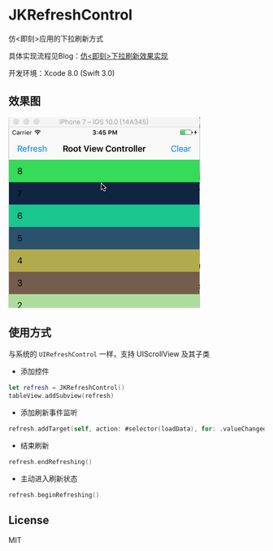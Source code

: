 # JKRefreshControl
仿<即刻>应用的下拉刷新方式

具体实现流程见Blog：[仿<即刻>下拉刷新效果实现](https://enjoysr.github.io/2016/10/09/%E4%BB%BF-%E5%8D%B3%E5%88%BB-%E4%B8%8B%E6%8B%89%E5%88%B7%E6%96%B0%E6%95%88%E6%9E%9C%E5%AE%9E%E7%8E%B0/)

开发环境：Xcode 8.0 (Swift 3.0)

## 效果图
![](https://raw.githubusercontent.com/EnjoySR/JKRefreshControl/master/ScreenShot/ScreenShot1.gif)

## 使用方式
与系统的 `UIRefreshControl` 一样，支持 UIScrollView 及其子类

- 添加控件

```swift
let refresh = JKRefreshControl()
tableView.addSubview(refresh)
```
- 添加刷新事件监听

```swift
refresh.addTarget(self, action: #selector(loadData), for: .valueChanged)
```

- 结束刷新

```swift
refresh.endRefreshing()
```

- 主动进入刷新状态

```swift
refresh.beginRefreshing()
```

## License
MIT


